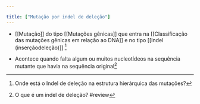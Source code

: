 ```yaml
---

title: ["Mutação por indel de deleção"]
---
```

+ [[Mutação]] do tipo [[Mutações gênicas]] que entra na [[Classificação das mutações gênicas em relação ao DNA]] e no tipo [[Indel (inserçãodeleção)]] [^939791]

[^939791]: Onde está o Indel de deleção na estrutura hierárquica das mutações?

+ Acontece quando falta algum ou muitos nucleotídeos na sequência mutante que havia na sequência original[^757348]

[^757348]: O que é um indel de deleção?
#review 
